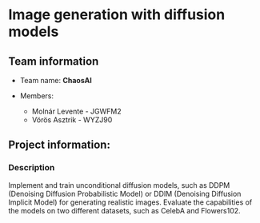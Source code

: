 # Image generation with diffusion models

## Team information

* Team name: **ChaosAI**

* Members:
  * Molnár Levente - JGWFM2
  * Vörös Asztrik - WYZJ90 

## Project information:

### Description

Implement and train unconditional diffusion models, such as DDPM (Denoising Diffusion Probabilistic Model) or DDIM (Denoising Diffusion Implicit Model) for generating realistic images. 
Evaluate the capabilities of the models on two different datasets, such as CelebA and Flowers102.


